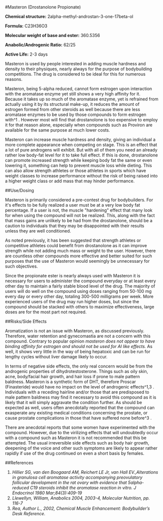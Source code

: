 #Masteron (Drostanolone Propionate)

**Chemical structure:** 2alpha-methyl-androstan-3-one-17beta-ol

**Formula:** C23H36O3

**Molecular weight of base and ester:** 360.5356 

**Anabolic/Androgenic Ratio:** 62/25

**Active Life:** 2-3 days

Masteron is used by people interested in adding muscle hardness and density to their physiques, nearly always for the purpose of bodybuilding competitions. The drug is considered to be ideal for this for numerous reasons. 

Masteron, being 5-alpha reduced, cannot form estrogen upon interaction with the aromatase enzyme yet still shows a very high affinity for it. Because it takes up so much of the aromatase enzyme, yet is refrained from actually using it by its structural make-up, it reduces the amount of estrogen formed from other steroids as well because there are less aromatase enzymes to be used by those compounds to form estrogen with^1 . However most will find that drostanolone is too expensive to employ it for that reason alone, especially when compounds such as Proviron are available for the same purpose at much lower costs. 

Masteron can increase muscle hardness and density, giving an individual a more complete appearance when competing on stage. This is an effect that a lot of pure androgens will exhibit. But with all of them you need an already rather low body-fat level for it to take full effect. If this is done, drostanolone can promote increased strength while keeping body fat the same or even lowering it, something can help to prevent muscle loss while dieting. This can also allow strength athletes or those athletes in sports which have weight classes to increase performance without the risk of being raised into a higher weight class or add mass that may hinder performance. 

##Use/Dosing

Masteron is primarily considered a pre-contest drug for bodybuilders. For it's effects to be fully realized a user must be at a very low body fat percentage. If a user is not, the muscle "hardening" effect that many look for when using the compound will not be realized. This, along with the fact that mass gains are unlikely to be had from the drostanolone, should be a caution to individuals that they may be disappointed with their results unless they are well conditioned.

As noted previously, it has been suggested that strength athletes or competitive athletes could benefit from drostanolone as it can improve strength while not adding much mass or weight to the user. However, there are countless other compounds more effective and better suited for such purposes that the use of Masteron would seemingly be unnecessary for such objectives.

Since the propionate ester is nearly always used with Masteron it is necessary for users to administer the compound everyday or at least every other day to maintain a fairly stable blood level of the drug. The majority of users will do well on the compound using doses ranging from 50-100 mg every day or every other day, totaling 300-500 milligrams per week. More experienced users of the drug may run higher doses, but since the compound should be stacked with others to maximize effectiveness, large doses are for the most part not required. 

##Risks/Side Effects

Aromatization is not an issue with Masteron, as discussed previously. Therefore, water retention and gynecomastia are not a concern with this compound. Contrary to popular opinion *masteron does not appear to have binding affinity for estrogen and should not be used for AI like effects.* As well, it shows very little in the way of being hepatoxic and can be run for lengthy cycles without liver damage likely to occur. 

In terms of negative side effects, the only real concern would be from the androgenic properties of dihydrotestosterone. Things such as oily skin, acne, body/facial hair growth, and hair loss if prone to male pattern baldness. Masteron is a synthetic form of DHT, therefore Proscar (Finasteride) would have no impact on the level of androgenic effects^1,3 . Individuals with a receding hairline and/or those that are predisposed to male pattern baldness may find it necessary to avoid this compound as it is likely that it will simply aggravate the condition further. As should be expected as well, users often anecdotally reported that the compound can exasperate any existing medical conditions concerning the prostate, or cause prostate complications in those that have suffered none before^3 .

There are anecdotal reports that some women have experimented with the compound. However, due to the virilizing effects that will undoubtedly occur with a compound such as Masteron it is not recommended that this be attempted. The usual irreversible side effects such as body hair growth, deepening of the voice and other such symptoms are likely to appear rather rapidly if use of the drug continued on even a short basis by females.

##References

1. *Hillier SG, van den Boogaard AM, Reichert LE Jr, van Hall EV.,Alterations in granulosa cell aromatase activity accompanying preovulatory follicular development in the rat ovary with evidence that 5alpha-reduced C19 steroids inhibit the aromatase reaction in vitro. J Endocrinol 1980 Mar;84(3):409-19*
2. *Llewellyn, William, Anabolics 2004, 2003-4, Molecular Nutrition, pp. 116-7*
3. *Rea, Author L., 2002, Chemical Muscle Enhancement: Bodybuilder’s Desk Reference.*